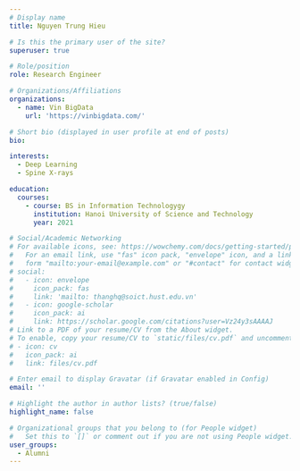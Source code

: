 ```yaml
---
# Display name
title: Nguyen Trung Hieu

# Is this the primary user of the site?
superuser: true

# Role/position
role: Research Engineer

# Organizations/Affiliations
organizations:
  - name: Vin BigData
    url: 'https://vinbigdata.com/'

# Short bio (displayed in user profile at end of posts)
bio: 

interests:
  - Deep Learning
  - Spine X-rays

education:
  courses:
    - course: BS in Information Technologygy
      institution: Hanoi University of Science and Technology
      year: 2021

# Social/Academic Networking
# For available icons, see: https://wowchemy.com/docs/getting-started/page-builder/#icons
#   For an email link, use "fas" icon pack, "envelope" icon, and a link in the
#   form "mailto:your-email@example.com" or "#contact" for contact widget.
# social:
#   - icon: envelope
#     icon_pack: fas
#     link: 'mailto: thanghq@soict.hust.edu.vn'
#   - icon: google-scholar
#     icon_pack: ai
#     link: https://scholar.google.com/citations?user=Vz24y3sAAAAJ
# Link to a PDF of your resume/CV from the About widget.
# To enable, copy your resume/CV to `static/files/cv.pdf` and uncomment the lines below.
# - icon: cv
#   icon_pack: ai
#   link: files/cv.pdf

# Enter email to display Gravatar (if Gravatar enabled in Config)
email: ''

# Highlight the author in author lists? (true/false)
highlight_name: false

# Organizational groups that you belong to (for People widget)
#   Set this to `[]` or comment out if you are not using People widget.
user_groups:
  - Alumni
---
```


